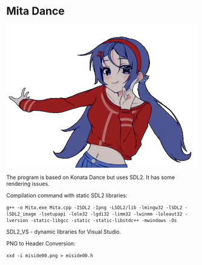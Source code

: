 # Mita Dance
![Mita](png/miside00.png)

The program is based on Konata Dance but uses SDL2. It has some rendering issues.


Compilation command with static SDL2 libraries:

`g++ -o Mita.exe Mita.cpp -ISDL2 -Ipng -LSDL2/lib -lmingw32 -lSDL2 -lSDL2_image -lsetupapi -lole32 -lgdi32 -limm32 -lwinmm -loleaut32 -lversion -static-libgcc -static -static-libstdc++ -mwindows -Os`

SDL2_VS - dynamic libraries for Visual Studio.

PNG to Header Conversion:

`xxd -i miside00.png > miside00.h`

